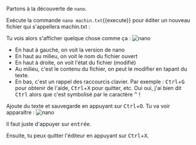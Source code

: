 
Partons à la découverte de `nano`.

Exécute la commande `nano machin.txt`{{execute}} pour éditer un nouveau fichier qui s'appellera machin.txt : 

Tu vois alors s'afficher quelque chose comme ça :
 ![nano](../assets/nano_machin.txt.png)

* En haut à gauche, on voit la version de nano
* En haut au milieu, on voit le nom du fichier ouvert
* En haut à droite, on voit l'état du fichier (modifié)
* Au milieu, c'est le contenu du fichier, on peut le modifier en tapant du texte.
* En bas, c'est un rappel des raccourcis clavier. Par exemple : <kbd>Ctrl</kbd>+<kbd>G</kbd> pour obtenir de l'aide, <kbd>Ctrl</kbd>+<kbd>X</kbd> pour quitter, etc. Oui oui, j'ai bien dit <kbd>Ctrl</kbd> alors que c'est symbolisé par le caractère <kbd>^</kbd> !


Ajoute du texte et sauvegarde en appuyant sur <kbd>Ctrl</kbd>+<kbd>O</kbd>.
Tu va voir apparaître :
 ![nano](../assets/nano_machin_enregistrer.png)


Il faut juste d'appuyer sur <kbd>entrée</kbd>.

Ensuite, tu peux quitter l'éditeur en appuyant sur <kbd>Ctrl</kbd>+<kbd>X</kbd>.

